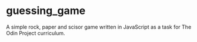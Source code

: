 # guessing_game
A simple rock, paper and scisor game written in JavaScript as a task for The Odin Project curriculum.